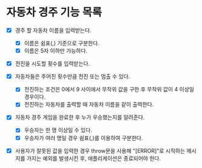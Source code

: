 # 자동차 경주 기능 목록

- [x] 경주 할 자동차 이름을 입력받는다.
    - [x] 이름은 쉼표(,) 기준으로 구분한다.
    - [x] 이름은 5자 이하만 가능하다.
- [x] 전진을 시도할 횟수를 입력받는다.
- [x] 자동차들은 주어진 횟수만큼 전진 또는 멈출 수 있다.
    - [x] 전진하는 조건은 0에서 9 사이에서 무작위 값을 구한 후 무작위 값이 4 이상일 경우이다.
    - [x] 전진하는 자동차를 출력할 때 자동차 이름을 같이 출력한다.
- [x] 자동차 경주 게임을 완료한 후 누가 우승했는지를 알려준다.
    - [x] 우승자는 한 명 이상일 수 있다.
    - [x] 우승자가 여러 명일 경우 쉼표(,)를 이용하여 구분한다.
- [x] 사용자가 잘못된 값을 입력한 경우 throw문을 사용해 "[ERROR]"로 시작하는 메시지를 가지는 예외를 발생시킨 후, 애플리케이션은 종료되어야 한다.

